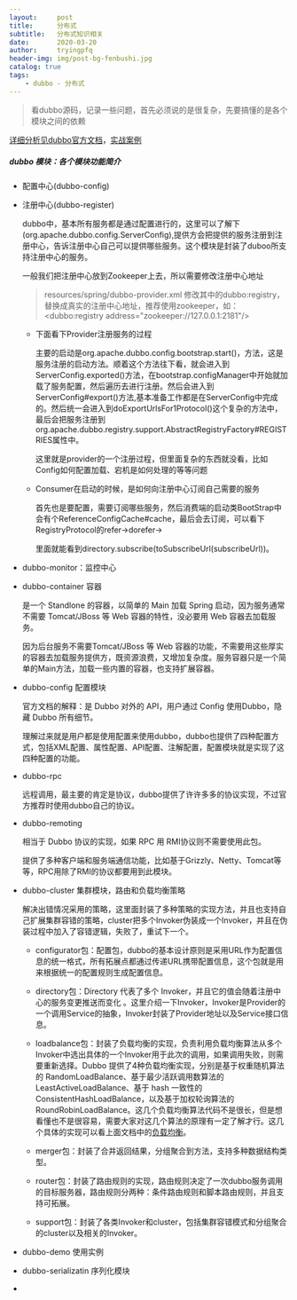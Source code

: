 ```yaml
---
layout:     post
title:      分布式
subtitle:   分布式知识相关
date:       2020-03-20
author:     tryingpfq
header-img: img/post-bg-fenbushi.jpg
catalog: true
tags:
    - dubbo - 分布式
---
```






> 看dubbo源码，记录一些问题，首先必须说的是很复杂，先要搞懂的是各个模块之间的依赖

[详细分析见dubbo官方文档](http://dubbo.apache.org/zh-cn/docs/user/configuration/)，[实战案例](http://dubbo.apache.org/zh-cn/docs/source_code_guide/loadbalance.html)

##### dubbo 模块：各个模块功能简介

* 配置中心(dubbo-config)

* 注册中心(dubbo-register)

  dubbo中，基本所有服务都是通过配置进行的，这里可以了解下(org.apache.dubbo.config.ServerConfig),提供方会把提供的服务注册到注册中心，告诉注册中心自己可以提供哪些服务。这个模块是封装了duboo所支持注册中心的服务。

  一般我们把注册中心放到Zookeeper上去，所以需要修改注册中心地址

  > resources/spring/dubbo-provider.xml 修改其中的dubbo:registry，替换成真实的注册中心地址，推荐使用zookeeper，如： <dubbo:registry address="zookeeper://127.0.0.1:2181"/>

  

  * 下面看下Provider注册服务的过程

    主要的启动是org.apache.dubbo.config.bootstrap.start()，方法，这是服务注册的启动方法。顺着这个方法往下看，就会进入到ServerConfig.exported()方法，在bootstrap.configManager中开始就加载了服务配置，然后遍历去进行注册。然后会进入到ServerConfig#export()方法,基本准备工作都是在ServerConfig中完成的。然后统一会进入到doExportUrlsFor1Protocol()这个复杂的方法中，最后会把服务注册到org.apache.dubbo.registry.support.AbstractRegistryFactory#REGISTRIES属性中。

    这里就是provider的一个注册过程，但里面复杂的东西就没看，比如Config如何配置加载、宕机是如何处理的等等问题

  * Consumer在启动的时候，是如何向注册中心订阅自己需要的服务

    首先也是要配置，需要订阅哪些服务，然后消费端的启动类BootStrap中会有个ReferenceConfigCache#cache，最后会去订阅，可以看下RegistryProtocol的refer->dorefer->

    里面就能看到directory.subscribe(toSubscribeUrl(subscribeUrl))。

    

* dubbo-monitor：监控中心

* dubbo-container 容器

  是一个 Standlone 的容器，以简单的 Main 加载 Spring 启动，因为服务通常不需要 Tomcat/JBoss 等 Web 容器的特性，没必要用 Web 容器去加载服务。

  因为后台服务不需要Tomcat/JBoss 等 Web 容器的功能，不需要用这些厚实的容器去加载服务提供方，既资源浪费，又增加复杂度。服务容器只是一个简单的Main方法，加载一些内置的容器，也支持扩展容器。

  

* dubbo-config 配置模块

  官方文档的解释：是 Dubbo 对外的 API，用户通过 Config 使用Dubbo，隐藏 Dubbo 所有细节。

  理解过来就是用户都是使用配置来使用dubbo，dubbo也提供了四种配置方式，包括XML配置、属性配置、API配置、注解配置，配置模块就是实现了这四种配置的功能。

  

* dubbo-rpc

  远程调用，最主要的肯定是协议，dubbo提供了许许多多的协议实现，不过官方推荐时使用dubbo自己的协议。

* dubbo-remoting

  相当于 Dubbo 协议的实现，如果 RPC 用 RMI协议则不需要使用此包。

  提供了多种客户端和服务端通信功能，比如基于Grizzly、Netty、Tomcat等等，RPC用除了RMI的协议都要用到此模块。

  

* dubbo-cluster 集群模块，路由和负载均衡策略

  解决出错情况采用的策略，这里面封装了多种策略的实现方法，并且也支持自己扩展集群容错的策略，cluster把多个Invoker伪装成一个Invoker，并且在伪装过程中加入了容错逻辑，失败了，重试下一个。

  * configurator包：配置包，dubbo的基本设计原则是采用URL作为配置信息的统一格式，所有拓展点都通过传递URL携带配置信息，这个包就是用来根据统一的配置规则生成配置信息。

  * directory包：Directory 代表了多个 Invoker，并且它的值会随着注册中心的服务变更推送而变化 。这里介绍一下Invoker，Invoker是Provider的一个调用Service的抽象，Invoker封装了Provider地址以及Service接口信息。

  * loadbalance包：封装了负载均衡的实现，负责利用负载均衡算法从多个Invoker中选出具体的一个Invoker用于此次的调用，如果调用失败，则需要重新选择。Dubbo 提供了4种负载均衡实现，分别是基于权重随机算法的 RandomLoadBalance、基于最少活跃调用数算法的 LeastActiveLoadBalance、基于 hash 一致性的 ConsistentHashLoadBalance，以及基于加权轮询算法的 RoundRobinLoadBalance。这几个负载均衡算法代码不是很长，但是想看懂也不是很容易，需要大家对这几个算法的原理有一定了解才行。这几个具体的实现可以看上面文档中的[负载均衡](http://dubbo.apache.org/zh-cn/docs/source_code_guide/loadbalance.html)。

  * merger包：封装了合并返回结果，分组聚合到方法，支持多种数据结构类型。

  * router包：封装了路由规则的实现，路由规则决定了一次dubbo服务调用的目标服务器，路由规则分两种：条件路由规则和脚本路由规则，并且支持可拓展。

  * support包：封装了各类Invoker和cluster，包括集群容错模式和分组聚合的cluster以及相关的Invoker。

    

* dubbo-demo 使用实例

  

* dubbo-serializatin 序列化模块

  

* 